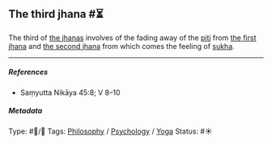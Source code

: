 ## The third jhana  #⏳

The third of [the jhanas](The%20jhanas.md) involves of the fading away of the [piti](Piti.md) from [the first jhana](The%20first%20jhana.md) and [the second jhana](The%20second%20jhana.md) from which comes the feeling of [sukha](Sukha.md).

---

##### References

* Saṃyutta Nikāya 45:8; V 8–10

##### Metadata

Type: #🔵/🔵 
Tags: [Philosophy](Philosophy.md) / [Psychology](Psychology.md) / [Yoga](Yoga.md)
Status: #☀️ 
